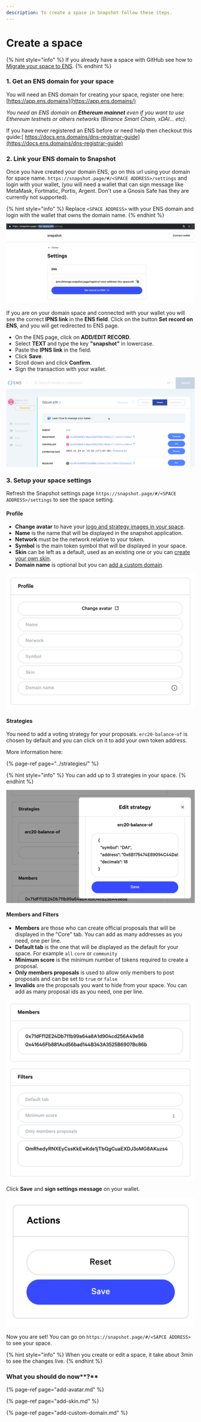 ```yaml
---
description: To create a space in Snapshot follow these steps.
---
```


# Create a space

{% hint style="info" %}
If you already have a space with GitHub see how to [Migrate your space to ENS](https://docs.snapshot.page/spaces/migrate).
{% endhint %}

### 1. Get an ENS domain for your space

You will need an ENS domain for creating your space, register one here:  
[https://app.ens.domains](https://app.ens.domains/) 

_You need an ENS domain on **Ethereum mainnet** even if you want to use Ethereum testnets or others networks \(Binance Smart Chain, xDAI... etc\)._

If you have never registered an ENS before or need help then checkout this guide:[ https://docs.ens.domains/dns-registrar-guide](https://docs.ens.domains/dns-registrar-guide)

### 2. Link your ENS domain to Snapshot

Once you have created your domain ENS, go on this url using your domain for space name. `https://snapshot.page/#/<SPACE ADDRESS>/settings` and login with your wallet, \(you will need a wallet that can sign message like MetaMask, Fortmatic, Portis, Argent. Don't use a Gnosis Safe has they are currently not supported\).

{% hint style="info" %}
Replace `<SPACE ADDRESS>` with your ENS domain and login with the wallet that owns the domain name.
{% endhint %}

![Set your Snapshot IPNS link](../.gitbook/assets/capture-de-cran-2020-12-20-a-11.09.23.png)

If you are on your domain space and connected with your wallet you will see the correct **IPNS link** in the **ENS field**. Click on the button **Set record on ENS**, and you will get redirected to ENS page.

* On the ENS page, click on **ADD/EDIT RECORD**.
* Select **TEXT** and type the key **"snapshot"** in lowercase.
* Paste the **IPNS link** in the field.
* Click **Save**.
* Scroll down and click **Confirm**.
* Sign the transaction with your wallet.

![](../.gitbook/assets/snapshot%20%281%29.gif)

### **3. Setup your space settings**

Refresh the Snapshot settings page `https://snapshot.page/#/<SPACE ADDRESS>/settings` to see the space setting.

#### Profile

* **Change avatar** to have your [logo and strategy images in your space](add-avatar.md).
* **Name** is the name that will be displayed in the snapshot application.
* **Network** must be the network relative to your token.
* **Symbol** is the main token symbol that will be displayed in your space.
* **Skin** can be left as a default, used as an existing one or you can [create your own skin](add-skin.md).
* **Domain name** is optional but you can [add a custom domain](add-custom-domain.md).

![Snapshot profile settings](../.gitbook/assets/capture-de-cran-2020-12-20-a-11.47.31.png)

#### **Strategies**

You need to add a voting strategy for your proposals. `erc20-balance-of` is chosen by default and you can click on it to add your own token address.

More information here:

{% page-ref page="../strategies/" %}

{% hint style="info" %}
You can add up to 3 strategies in your space.
{% endhint %}

![Edit strategies](../.gitbook/assets/capture-de-cran-2020-12-20-a-12.19.09.png)

#### Members and Filters

* **Members** are those who can create official proposals that will be displayed in the "Core" tab. You can add as many addresses as you need, one per line.
* **Default tab** is the one that will be displayed as the default for your space. For example `all` `core` or `community`
* **Minimum score** is the minimum number of tokens required to create a proposal.
* **Only members proposals** is used to allow only members to post proposals and can be set to `true` or `false`
* **Invalids** are the proposals you want to hide from your space. You can add as many proposal ids as you need, one per line.

![Configure the organization and permissions of the proposals](../.gitbook/assets/capture-de-cran-2020-12-20-a-12.25.49.png)

Click **Save** and **sign settings message** on your wallet.

![Save your Snapshot space settings](../.gitbook/assets/capture-de-cran-2020-12-20-a-12.43.25.png)

Now you are set! You can go on `https://snapshot.page/#/<SAPCE ADDRESS>` to see your space.

{% hint style="info" %}
When you create or edit a space, it take about 3min to see the changes live.
{% endhint %}

### What you should do now**?**

{% page-ref page="add-avatar.md" %}

{% page-ref page="add-skin.md" %}

{% page-ref page="add-custom-domain.md" %}

